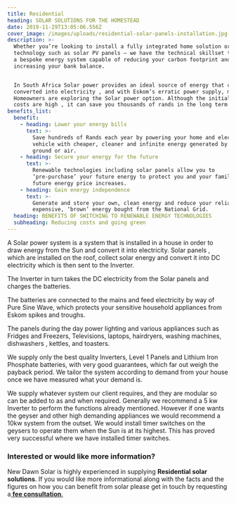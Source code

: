 ```yaml
---
title: Residential
heading: SOLAR SOLUTIONS FOR THE HOMESTEAD
date: 2019-11-29T13:05:06.556Z
cover_image: /images/uploads/residential-solar-panels-installation.jpg
description: >-
  Whether you’re looking to install a fully integrated home solution or single
  technology such as solar PV panels – we have the technical skillset to design
  a bespoke energy system capable of reducing your carbon footprint and
  increasing your bank balance.


  In South Africa Solar power provides an ideal source of energy that can be
  converted into electricity , and with Eskom’s erratic power supply, many
  Homeowners are exploring the Solar power option. Although the initial set up
  costs are high , it can save you thousands of rands in the long term.
benefits_list:
  benefit:
    - heading: Lower your energy bills
      text: >-
        Save hundreds of Rands each year by powering your home and electric
        vehicle with cheaper, cleaner and infinite energy generated by the sun,
        ground or air.
    - heading: Secure your energy for the future
      text: >-
        Renewable technologies including solar panels allow you to
        ‘pre-purchase’ your future energy to protect you and your family from
        future energy price increases.
    - heading: Gain energy independence
      text: >-
        Generate and store your own, clean energy and reduce your reliance on
        expensive, ‘brown’ energy bought from the National Grid.
  heading: BENEFITS OF SWITCHING TO RENEWABLE ENERGY TECHNOLOGIES
  subheading: Reducing costs and going green
---
```

A Solar power system is a system that is installed in a house in order to draw energy from the Sun and convert it into electricity. Solar panels , which are installed on the roof, collect solar energy and convert it into DC electricity which is then sent to the Inverter.

The Inverter in turn takes the DC electricity from the Solar panels and charges the batteries.

The batteries are connected to the mains and feed electricity by way of Pure Sine Wave, which protects your sensitive household appliances from Eskom spikes and troughs. 

The panels during the day power lighting and various appliances such as Fridges and Freezers, Televisions, laptops, hairdryers, washing machines, dishwashers , kettles, and toasters. 

We supply only the best quality Inverters, Level 1 Panels and Lithium Iron Phosphate batteries, with very good guarantees, which far out weigh the payback period. We tailor the system according to demand from your house once we have measured what your  demand is. 

We supply whatever system our client requires, and they are modular so can be added to as and when required. Generally we recommend a 5 kw Inverter to perform the functions already mentioned. However if one wants the geyser and other high demanding appliances we would recommend a 10kw system from the outset. We would install timer switches on the geysers to operate them when the Sun is at its highest. This has proved very successful where we have installed timer switches.

### Interested or would like more information?

New Dawn Solar is highly experienced in supplying **Residential solar solutions**. If you would like more informational along with the facts and the figures on how you can benefit from solar please get in touch by requesting a[ **fee consultation**.](/contact)

